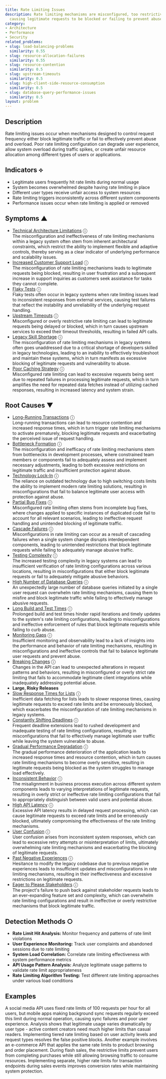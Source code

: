 ```yaml
---
title: Rate Limiting Issues
description: Rate limiting mechanisms are misconfigured, too restrictive, or ineffective,
  causing legitimate requests to be blocked or failing to prevent abuse.
category:
- Architecture
- Performance
- Security
related_problems:
- slug: load-balancing-problems
  similarity: 0.55
- slug: resource-allocation-failures
  similarity: 0.55
- slug: resource-contention
  similarity: 0.5
- slug: upstream-timeouts
  similarity: 0.5
- slug: high-client-side-resource-consumption
  similarity: 0.5
- slug: database-query-performance-issues
  similarity: 0.5
layout: problem
---
```


## Description

Rate limiting issues occur when mechanisms designed to control request frequency either block legitimate traffic or fail to effectively prevent abuse and overload. Poor rate limiting configuration can degrade user experience, allow system overload during traffic spikes, or create unfair resource allocation among different types of users or applications.


## Indicators ⟡

- Legitimate users frequently hit rate limits during normal usage
- System becomes overwhelmed despite having rate limiting in place
- Different user types receive unfair access to system resources
- Rate limiting triggers inconsistently across different system components
- Performance issues occur when rate limiting is applied or removed


## Symptoms ▲

- [Technical Architecture Limitations](technical-architecture-limitations.md) <span class="info-tooltip" title="Confidence: 0.375, Strength: 0.604">ⓘ</span>
<br/>  The misconfiguration and ineffectiveness of rate limiting mechanisms within a legacy system often stem from inherent architectural constraints, which restrict the ability to implement flexible and adaptive controls, thereby serving as a clear indicator of underlying performance and scalability issues.
- [Increased Customer Support Load](increased-customer-support-load.md) <span class="info-tooltip" title="Confidence: 0.362, Strength: 0.599">ⓘ</span>
<br/>  The misconfiguration of rate limiting mechanisms leads to legitimate requests being blocked, resulting in user frustration and a subsequent increase in support inquiries as customers seek assistance for tasks they cannot complete.
- [Flaky Tests](flaky-tests.md) <span class="info-tooltip" title="Confidence: 0.343, Strength: 0.655">ⓘ</span>
<br/>  Flaky tests often occur in legacy systems when rate limiting issues lead to inconsistent responses from external services, causing test failures that reflect the instability and unreliability of the underlying request handling.
- [Upstream Timeouts](upstream-timeouts.md) <span class="info-tooltip" title="Confidence: 0.326, Strength: 0.503">ⓘ</span>
<br/>  Misconfigured or overly restrictive rate limiting can lead to legitimate requests being delayed or blocked, which in turn causes upstream services to exceed their timeout thresholds, resulting in failed API calls.
- [Legacy Skill Shortage](legacy-skill-shortage.md) <span class="info-tooltip" title="Confidence: 0.303, Strength: 0.543">ⓘ</span>
<br/>  The misconfiguration of rate limiting mechanisms in legacy systems often goes unaddressed due to a critical shortage of developers skilled in legacy technologies, leading to an inability to effectively troubleshoot and maintain these systems, which in turn manifests as excessive blocking of legitimate requests and vulnerability to abuse.
- [Poor Caching Strategy](poor-caching-strategy.md) <span class="info-tooltip" title="Confidence: 0.302, Strength: 0.690">ⓘ</span>
<br/>  Misconfigured rate limiting can lead to excessive requests being sent due to repeated failures in processing legitimate requests, which in turn amplifies the need for repeated data fetches instead of utilizing cached responses, resulting in increased latency and system strain.

## Root Causes ▼

- [Long-Running Transactions](long-running-transactions.md) <span class="info-tooltip" title="Confidence: 0.405, Strength: 0.866">ⓘ</span>
<br/>  Long-running transactions can lead to resource contention and increased response times, which in turn trigger rate limiting mechanisms to activate prematurely, blocking legitimate requests and exacerbating the perceived issue of request handling.
- [Bottleneck Formation](bottleneck-formation.md) <span class="info-tooltip" title="Confidence: 0.390, Strength: 0.900">ⓘ</span>
<br/>  The misconfiguration and inefficacy of rate limiting mechanisms stem from bottlenecks in development processes, where constrained team members or components fail to adequately assess and implement necessary adjustments, leading to both excessive restrictions on legitimate traffic and insufficient protection against abuse.
- [Technology Lock-In](technology-lock-in.md) <span class="info-tooltip" title="Confidence: 0.384, Strength: 0.859">ⓘ</span>
<br/>  The reliance on outdated technology due to high switching costs limits the ability to implement modern rate limiting solutions, resulting in misconfigurations that fail to balance legitimate user access with protection against abuse.
- [Partial Bug Fixes](partial-bug-fixes.md) <span class="info-tooltip" title="Confidence: 0.380, Strength: 0.911">ⓘ</span>
<br/>  Misconfigured rate limiting often stems from incomplete bug fixes, where changes applied to specific instances of duplicated code fail to account for all relevant scenarios, leading to ineffective request handling and unintended blocking of legitimate traffic.
- [Cascade Failures](cascade-failures.md) <span class="info-tooltip" title="Confidence: 0.372, Strength: 0.803">ⓘ</span>
<br/>  Misconfigurations in rate limiting can occur as a result of cascading failures when a single system change disrupts interdependent components, leading to unintended restrictions that block legitimate requests while failing to adequately manage abusive traffic.
- [Testing Complexity](testing-complexity.md) <span class="info-tooltip" title="Confidence: 0.364, Strength: 0.911">ⓘ</span>
<br/>  The increased testing complexity in legacy systems can lead to insufficient verification of rate limiting configurations across various locations, resulting in misconfigurations that either block legitimate requests or fail to adequately mitigate abusive behaviors.
- [High Number of Database Queries](high-number-of-database-queries.md) <span class="info-tooltip" title="Confidence: 0.354, Strength: 0.864">ⓘ</span>
<br/>  An unexpectedly large number of database queries initiated by a single user request can overwhelm rate limiting mechanisms, causing them to misfire and block legitimate traffic while failing to effectively manage abusive requests.
- [Long Build and Test Times](long-build-and-test-times.md) <span class="info-tooltip" title="Confidence: 0.348, Strength: 0.807">ⓘ</span>
<br/>  Prolonged build and test times hinder rapid iterations and timely updates to the system's rate limiting configurations, leading to misconfigurations and ineffective enforcement of rules that block legitimate requests while failing to curb abuse.
- [Monitoring Gaps](monitoring-gaps.md) <span class="info-tooltip" title="Confidence: 0.346, Strength: 0.891">ⓘ</span>
<br/>  Insufficient monitoring and observability lead to a lack of insights into the performance and behavior of rate limiting mechanisms, resulting in misconfigurations and ineffective controls that fail to balance legitimate user requests and prevent abuse.
- [Breaking Changes](breaking-changes.md) <span class="info-tooltip" title="Confidence: 0.344, Strength: 0.812">ⓘ</span>
<br/>  Changes in the API can lead to unexpected alterations in request patterns and behaviors, resulting in misconfigured or overly strict rate limiting that fails to accommodate legitimate client integrations while inadequately addressing potential abuse.
- **Large, Risky Releases**
- [Slow Response Times for Lists](slow-response-times-for-lists.md) <span class="info-tooltip" title="Confidence: 0.329, Strength: 0.938">ⓘ</span>
<br/>  Inefficient data fetching for lists leads to slower response times, causing legitimate requests to exceed rate limits and be erroneously blocked, which exacerbates the misconfiguration of rate limiting mechanisms in legacy systems.
- [Constantly Shifting Deadlines](constantly-shifting-deadlines.md) <span class="info-tooltip" title="Confidence: 0.323, Strength: 0.925">ⓘ</span>
<br/>  Frequent deadline extensions lead to rushed development and inadequate testing of rate limiting configurations, resulting in misconfigurations that fail to effectively manage legitimate user traffic while leaving the system vulnerable to abuse.
- [Gradual Performance Degradation](gradual-performance-degradation.md) <span class="info-tooltip" title="Confidence: 0.319, Strength: 0.767">ⓘ</span>
<br/>  The gradual performance deterioration of the application leads to increased response times and resource contention, which in turn causes rate limiting mechanisms to become overly sensitive, resulting in legitimate requests being blocked as the system struggles to manage load effectively.
- [Inconsistent Behavior](inconsistent-behavior.md) <span class="info-tooltip" title="Confidence: 0.306, Strength: 0.924">ⓘ</span>
<br/>  The misalignment in business process execution across different system components leads to varying interpretations of legitimate requests, resulting in overly strict or ineffective rate limiting configurations that fail to appropriately distinguish between valid users and potential abuse.
- [High API Latency](high-api-latency.md) <span class="info-tooltip" title="Confidence: 0.305, Strength: 0.929">ⓘ</span>
<br/>  Excessive API latency results in delayed request processing, which can cause legitimate requests to exceed rate limits and be erroneously blocked, ultimately compromising the effectiveness of the rate limiting mechanisms.
- [User Confusion](user-confusion.md) <span class="info-tooltip" title="Confidence: 0.304, Strength: 0.928">ⓘ</span>
<br/>  User confusion arises from inconsistent system responses, which can lead to excessive retry attempts or misinterpretation of limits, ultimately overwhelming rate limiting mechanisms and exacerbating the blocking of legitimate requests.
- [Past Negative Experiences](past-negative-experiences.md) <span class="info-tooltip" title="Confidence: 0.303, Strength: 0.839">ⓘ</span>
<br/>  Hesitance to modify the legacy codebase due to previous negative experiences leads to insufficient updates and misconfigurations in rate limiting mechanisms, resulting in their ineffectiveness and excessive restrictions on legitimate requests.
- [Eager to Please Stakeholders](eager-to-please-stakeholders.md) <span class="info-tooltip" title="Confidence: 0.303, Strength: 0.876">ⓘ</span>
<br/>  The project's failure to push back against stakeholder requests leads to an ever-expanding feature set and complexity, which can overwhelm rate limiting configurations and result in ineffective or overly restrictive mechanisms that block legitimate traffic.

## Detection Methods ○

- **Rate Limit Hit Analysis:** Monitor frequency and patterns of rate limit violations
- **User Experience Monitoring:** Track user complaints and abandoned sessions due to rate limiting
- **System Load Correlation:** Correlate rate limiting effectiveness with system performance metrics
- **API Usage Pattern Analysis:** Analyze legitimate usage patterns to validate rate limit appropriateness
- **Rate Limiting Algorithm Testing:** Test different rate limiting approaches under various load conditions


## Examples

A social media API uses fixed rate limits of 100 requests per hour for all users, but mobile apps making background sync requests regularly exceed this limit during normal operation, causing sync failures and poor user experience. Analysis shows that legitimate usage varies dramatically by user type - active content creators need much higher limits than casual readers. Implementing tiered rate limiting based on user activity levels and request types resolves the false positive blocks. Another example involves an e-commerce API that applies the same rate limits to product browsing and order placement. During flash sales, the restrictive limits prevent users from completing purchases while still allowing browsing traffic to consume resources. Implementing separate, higher rate limits for transaction endpoints during sales events improves conversion rates while maintaining system protection.
